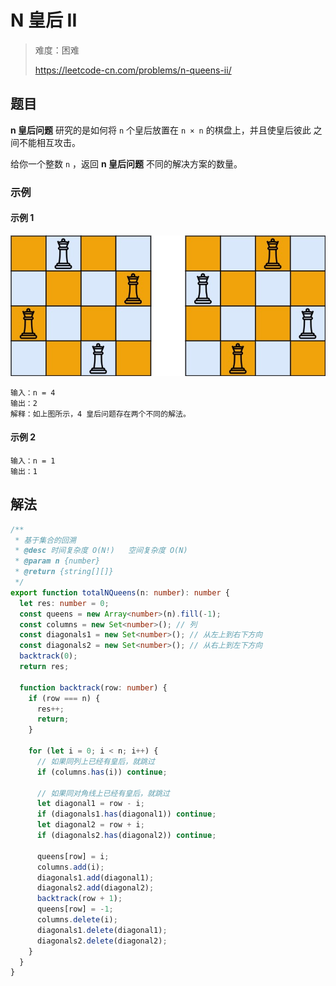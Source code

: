 # N 皇后 II

> 难度：困难
>
> https://leetcode-cn.com/problems/n-queens-ii/

## 题目

**n 皇后问题** 研究的是如何将 `n` 个皇后放置在 `n × n` 的棋盘上，并且使皇后彼此
之间不能相互攻击。

给你一个整数 `n` ，返回 **n 皇后问题** 不同的解决方案的数量。

### 示例

#### 示例 1

![n-queens-1](../../assets/images/problemset/n-queens-1.jpg)

```
输入：n = 4
输出：2
解释：如上图所示，4 皇后问题存在两个不同的解法。
```

#### 示例 2

```
输入：n = 1
输出：1
```

## 解法

```typescript
/**
 * 基于集合的回溯
 * @desc 时间复杂度 O(N!)   空间复杂度 O(N)
 * @param n {number}
 * @return {string[][]}
 */
export function totalNQueens(n: number): number {
  let res: number = 0;
  const queens = new Array<number>(n).fill(-1);
  const columns = new Set<number>(); // 列
  const diagonals1 = new Set<number>(); // 从左上到右下方向
  const diagonals2 = new Set<number>(); // 从右上到左下方向
  backtrack(0);
  return res;

  function backtrack(row: number) {
    if (row === n) {
      res++;
      return;
    }

    for (let i = 0; i < n; i++) {
      // 如果同列上已经有皇后，就跳过
      if (columns.has(i)) continue;

      // 如果同对角线上已经有皇后，就跳过
      let diagonal1 = row - i;
      if (diagonals1.has(diagonal1)) continue;
      let diagonal2 = row + i;
      if (diagonals2.has(diagonal2)) continue;

      queens[row] = i;
      columns.add(i);
      diagonals1.add(diagonal1);
      diagonals2.add(diagonal2);
      backtrack(row + 1);
      queens[row] = -1;
      columns.delete(i);
      diagonals1.delete(diagonal1);
      diagonals2.delete(diagonal2);
    }
  }
}
```
